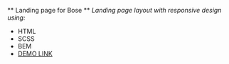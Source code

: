 ** Landing page for Bose **
_Landing page layout with responsive design using:_

* HTML
* SCSS
* BEM
* [DEMO LINK](https://borys-andrew.github.io/bose-landing/)
